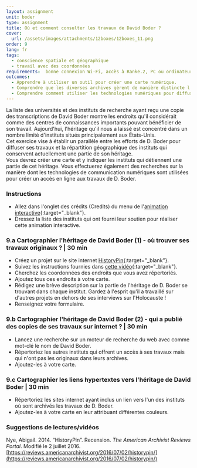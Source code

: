 ```yaml
---
layout: assignment
unit: boder
type: assignment
title: Où et comment consulter les travaux de David Boder ?
cover:
  url: /assets/images/attachments/12boxes/12boxes_11.png
order: 9
lang: fr
tags: 
  - conscience spatiale et géographique
  - travail avec des coordonnées
requirements:  bonne connexion Wi-Fi, accès à Ranke.2, PC ou ordinateur portable, application installée sur le PC ou le portable permettant de visualiser des vidéos
outcomes: 
  - Apprendre à utiliser un outil pour créer une carte numérique.
  - Comprendre que les diverses archives gèrent de manière distincte l'accès aux sources historiques.
  - Comprendre comment utiliser les technologies numériques pour diffuser des connaissances. 
---
```


La liste des universités et des instituts de recherche ayant reçu une copie des transcriptions de David Boder montre les endroits qu'il considérait comme des centres de connaissances importants pouvant bénéficier de son travail. Aujourd'hui, l'héritage qu'il nous a laissé est concentré dans un nombre limité d'instituts situés principalement aux États-Unis.  
Cet exercice vise à établir un parallèle entre les efforts de D. Boder pour diffuser ses travaux et la répartition géographique des instituts qui conservent actuellement une partie de son héritage.  
Vous devrez créer une carte et y indiquer les instituts qui détiennent une partie de cet héritage. Vous effectuerez également des recherches sur la manière dont les technologies de communication numériques sont utilisées pour créer un accès en ligne aux travaux de D. Boder.

<!-- more -->

<!-- briefing-student -->

### Instructions
<!-- section-contents -->

- Allez dans l'onglet des crédits (Credits) du menu de l'[animation interactive](https://ranke2.uni.lu/klynt/fr/#Intro){:target="_blank"}. 
- Dressez la liste des instituts qui ont fourni leur soutien pour réaliser cette animation interactive.  

<!-- section -->

### 9.a  Cartographier l'héritage de David Boder (1) - où trouver ses travaux originaux ? | 30 min
<!-- section-contents -->

- Créez un projet sur le site internet [HistoryPin](https://www.historypin.org/en/){:target="_blank"}. 
- Suivez les instructions fournies dans [cette vidéo](https://youtu.be/VKWBDMLhjSk){:target="_blank"}. 
- Cherchez les coordonnées des endroits que vous avez répertoriés.
- Ajoutez tous ces endroits à votre carte.
- Rédigez une brève description sur la partie de l'héritage de D. Boder se trouvant dans chaque institut. Gardez à l'esprit qu'il a travaillé sur d'autres projets en dehors de ses interviews sur l'Holocauste !
- Renseignez votre formulaire.

<!-- section -->

### 9.b  Cartographier l'héritage de David Boder (2) - qui a publié des copies de ses travaux sur internet ? | 30 min
<!-- section-contents -->

- Lancez une recherche sur un moteur de recherche du web avec comme mot-clé le nom de David Boder.
- Répertoriez les autres instituts qui offrent un accès à ses travaux mais qui n'ont pas les originaux dans leurs archives.
- Ajoutez-les à votre carte.

<!-- section -->

### 9.c  Cartographier les liens hypertextes vers l'héritage de David Boder | 30 min
<!-- section-contents -->

- Répertoriez les sites internet ayant inclus un lien vers l'un des instituts où sont archivés les travaux de D. Boder. 
- Ajoutez-les à votre carte en leur attribuant différentes couleurs. 

<!-- section -->

### Suggestions de lectures/vidéos
<!-- section-contents -->

Nye, Abigail. 2014. “HistoryPin”. Recension. *The American Archivist Reviews Portal*. Modifié le 2 juillet 2016.
[https://reviews.americanarchivist.org/2016/07/02/historypin/](https://reviews.americanarchivist.org/2016/07/02/historypin/) 
<!-- briefing-teacher -->
